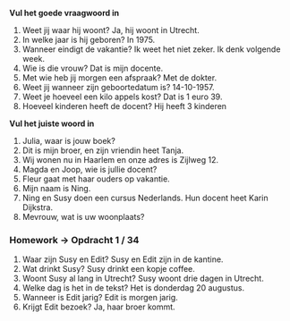 **Vul het goede vraagwoord in**

1. Weet jij waar hij woont? Ja, hij woont in Utrecht.
2. In welke jaar is hij geboren? In 1975.
3. Wanneer eindigt de vakantie? Ik weet het niet zeker. Ik denk volgende week.
4. Wie is die vrouw? Dat is mijn docente.
5. Met wie heb jij morgen een afspraak? Met de dokter.
6. Weet jij wanneer zijn geboortedatum is? 14-10-1957.
7. Weet je hoeveel een kilo appels kost? Dat is 1 euro 39.
8. Hoeveel kinderen heeft de docent? Hij heeft 3 kinderen  

**Vul het juiste woord in**

1. Julia, waar is jouw boek?
2. Dit is mijn broer, en zijn vriendin heet Tanja.
3. Wij wonen nu in Haarlem en onze adres is Zijlweg 12.
4. Magda en Joop, wie is jullie docent?
5. Fleur gaat met haar ouders op vakantie.
6. Mijn naam is Ning.
7. Ning en Susy doen een cursus Nederlands. Hun docent heet Karin Dijkstra.
8. Mevrouw, wat is uw woonplaats?

### Homework -> Opdracht 1 / 34

1. Waar zijn Susy en Edit? Susy en Edit zijn in de kantine.
2. Wat drinkt Susy? Susy drinkt een kopje coffee.
3. Woont Susy al lang in Utrecht? Susy woont drie dagen in Utrecht.  
4. Welke dag is het in de tekst? Het is donderdag 20 augustus.
5. Wanneer is Edit jarig? Edit is morgen jarig. 
6. Krijgt Edit bezoek? Ja, haar broer kommt. 
